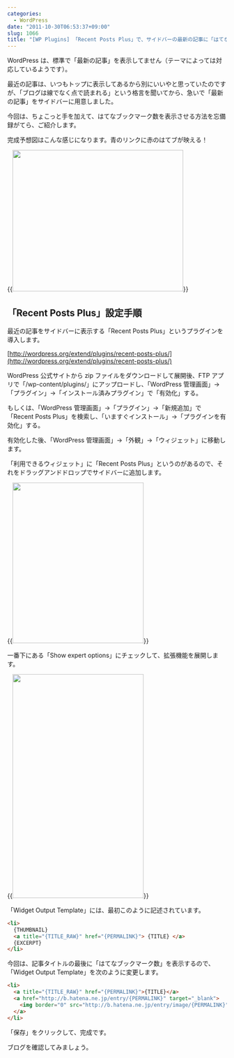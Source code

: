 ```yaml
---
categories:
  - WordPress
date: "2011-10-30T06:53:37+09:00"
slug: 1066
title: "[WP Plugins] 「Recent Posts Plus」で、サイドバーの最新の記事に「はてなブックマーク数」を表示する"
---
```


WordPress は、標準で「最新の記事」を表示してません（テーマによっては対応しているようです）。

最近の記事は、いつもトップに表示してあるから別にいいやと思っていたのですが、「ブログは線でなく点で読まれる」という格言を聞いてから、急いで「最新の記事」をサイドバーに用意しました。

今回は、ちょこっと手を加えて、はてなブックマーク数を表示させる方法を忘備録がてら、ご紹介します。

完成予想図はこんな感じになります。青のリンクに赤のはてブが映える！

{{<img alt="" src="/images/2011/10/1066_1.jpg" width="392" height="324">}}

## 「Recent Posts Plus」設定手順

最近の記事をサイドバーに表示する「Recent Posts Plus」というプラグインを導入します。

[http://wordpress.org/extend/plugins/recent-posts-plus/](http://wordpress.org/extend/plugins/recent-posts-plus/)

WordPress 公式サイトから zip ファイルをダウンロードして展開後、FTP アプリで「/wp-content/plugins/」にアップロードし、「WordPress 管理画面」→「プラグイン」→「インストール済みプラグイン」で「有効化」する。

もしくは、「WordPress 管理画面」→「プラグイン」→「新規追加」で「Recent Posts Plus」を検索し、「いますぐインストール」→「プラグインを有効化」する。

有効化した後、「WordPress 管理画面」→「外観」→「ウィジェット」に移動します。

「利用できるウィジェット」に「Recent Posts Plus」というのがあるので、それをドラッグアンドドロップでサイドバーに追加します。

{{<img alt="" src="/images/2011/10/1066_2.jpg" width="301" height="368">}}

一番下にある「Show expert options」にチェックして、拡張機能を展開します。

{{<img alt="" src="/images/2011/10/1066_3.jpg" width="301" height="513">}}

「Widget Output Template」には、最初このように記述されています。

```html
<li>
  {THUMBNAIL}
  <a title="{TITLE_RAW}" href="{PERMALINK}"> {TITLE} </a>
  {EXCERPT}
</li>
```

今回は、記事タイトルの最後に「はてなブックマーク数」を表示するので、「Widget Output Template」を次のように変更します。

```html
<li>
  <a title="{TITLE_RAW}" href="{PERMALINK}">{TITLE}</a>
  <a href="http://b.hatena.ne.jp/entry/{PERMALINK}" target="_blank">
    <img border="0" src="http://b.hatena.ne.jp/entry/image/{PERMALINK}" />
  </a>
</li>
```

「保存」をクリックして、完成です。

ブログを確認してみましょう。
